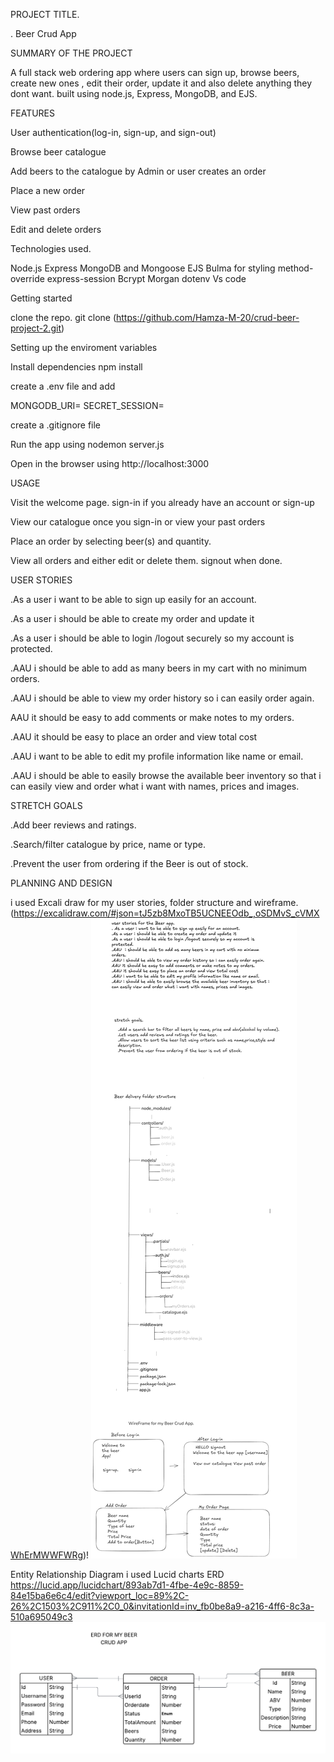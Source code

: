 PROJECT TITLE.

. Beer Crud App

SUMMARY OF THE PROJECT

A full stack web ordering app where users can sign up, browse beers, create new ones , edit their order, update it and also delete anything they dont want. built using node.js, Express, MongoDB, and EJS.

FEATURES

User authentication(log-in, sign-up, and sign-out)

Browse beer catalogue

Add beers to the catalogue by Admin or user creates an order 

Place a new order

View past orders

Edit and delete orders

Technologies used.

Node.js
Express
MongoDB and Mongoose
EJS
Bulma for styling
method-override
express-session
Bcrypt
Morgan
dotenv
Vs code

Getting started

clone the repo. git clone (https://github.com/Hamza-M-20/crud-beer-project-2.git)

Setting up the enviroment variables

Install dependencies npm install

create a .env file and add 

MONGODB_URI=
SECRET_SESSION=

create a .gitignore file

Run the app using nodemon server.js

Open in the browser using http://localhost:3000

USAGE

Visit the welcome page. sign-in if you already have an account or sign-up

View our catalogue once you sign-in or view your past orders

Place an order by selecting beer(s) and quantity.

View all orders and either edit or delete them.
signout when done.

USER STORIES

.As a user i want to be able to sign up easily for an account.

.As a user i should be able to create my order and update it

.As a user i should be able to login /logout securely so my account is
protected.

.AAU i should be able to add as many beers in my cart with no minimum 
orders.

.AAU i should be able to view my order history so i can easily order again.

AAU it should be easy to add comments or make notes to my orders.

.AAU it should be easy to place an order and view total cost

.AAU i want to be able to edit my profile information like name or email.

.AAU i should be able to easily browse the available beer inventory so that i
can easily view and order what i want with names, prices and images.


STRETCH GOALS

.Add beer reviews and ratings.

.Search/filter catalogue by price, name or type.

.Prevent the user from ordering if the Beer is out of stock.

PLANNING AND DESIGN

i used Excali draw for my user stories, folder structure and wireframe.(https://excalidraw.com/#json=tJ5zb8MxoTB5UCNEEOdb_,oSDMvS_cVMXWhErMWWFWRg)! ![alt text](image-2.png)

Entity Relationship Diagram i used Lucid charts
ERD https://lucid.app/lucidchart/893ab7d1-4fbe-4e9c-8859-84e15ba6e6c4/edit?viewport_loc=89%2C-26%2C1503%2C911%2C0_0&invitationId=inv_fb0be8a9-a216-4ff6-8c3a-510a695049c3 ![alt text](<Blank diagram (1).png>)
